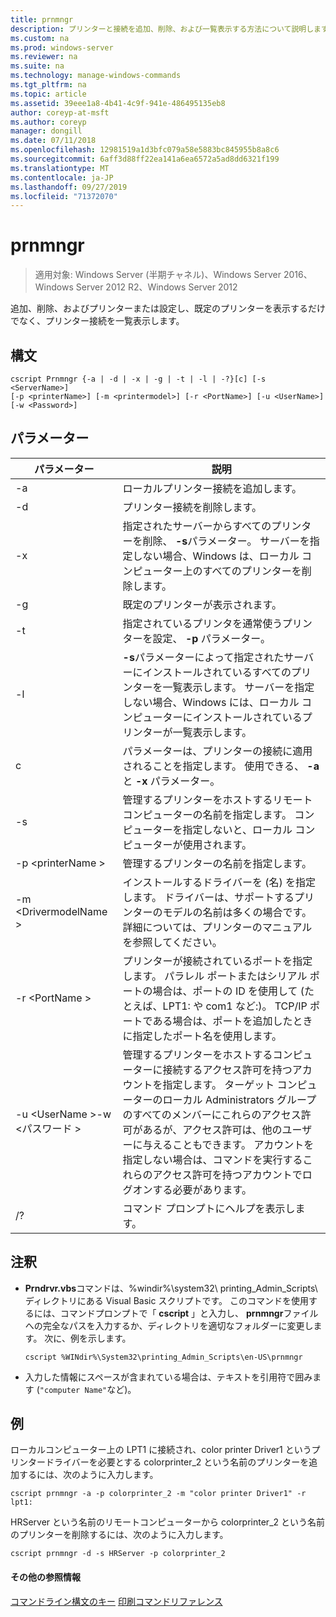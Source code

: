 ```yaml
---
title: prnmngr
description: プリンターと接続を追加、削除、および一覧表示する方法について説明します。
ms.custom: na
ms.prod: windows-server
ms.reviewer: na
ms.suite: na
ms.technology: manage-windows-commands
ms.tgt_pltfrm: na
ms.topic: article
ms.assetid: 39eee1a8-4b41-4c9f-941e-486495135eb8
author: coreyp-at-msft
ms.author: coreyp
manager: dongill
ms.date: 07/11/2018
ms.openlocfilehash: 12981519a1d3bfc079a58e5883bc845955b8a8c6
ms.sourcegitcommit: 6aff3d88ff22ea141a6ea6572a5ad8dd6321f199
ms.translationtype: MT
ms.contentlocale: ja-JP
ms.lasthandoff: 09/27/2019
ms.locfileid: "71372070"
---
```

# <a name="prnmngr"></a>prnmngr

>適用対象: Windows Server (半期チャネル)、Windows Server 2016、Windows Server 2012 R2、Windows Server 2012

追加、削除、およびプリンターまたは設定し、既定のプリンターを表示するだけでなく、プリンター接続を一覧表示します。

## <a name="syntax"></a>構文
```
cscript Prnmngr {-a | -d | -x | -g | -t | -l | -?}[c] [-s <ServerName>] 
[-p <printerName>] [-m <printermodel>] [-r <PortName>] [-u <UserName>] 
[-w <Password>]
```

## <a name="parameters"></a>パラメーター

|           パラメーター           |                                                                                                                                                                                        説明                                                                                                                                                                                        |
|-------------------------------|-------------------------------------------------------------------------------------------------------------------------------------------------------------------------------------------------------------------------------------------------------------------------------------------------------------------------------------------------------------------------------------------|
|              -a               |                                                                                                                                                                             ローカルプリンター接続を追加します。                                                                                                                                                                              |
|              -d               |                                                                                                                                                                               プリンター接続を削除します。                                                                                                                                                                               |
|              -x               |                                                                                                               指定されたサーバーからすべてのプリンターを削除、 **-s**パラメーター。 サーバーを指定しない場合、Windows は、ローカル コンピューター上のすべてのプリンターを削除します。                                                                                                               |
|              -g               |                                                                                                                                                                               既定のプリンターが表示されます。                                                                                                                                                                               |
|              -t               |                                                                                                                                                        指定されているプリンタを通常使うプリンターを設定、 **-p** パラメーター。                                                                                                                                                         |
|              -l               |                                                                                                         **-s**パラメーターによって指定されたサーバーにインストールされているすべてのプリンターを一覧表示します。 サーバーを指定しない場合、Windows には、ローカル コンピューターにインストールされているプリンターが一覧表示します。                                                                                                         |
|               c               |                                                                                                                                      パラメーターは、プリンターの接続に適用されることを指定します。 使用できる、 **-a** と **-x** パラメーター。                                                                                                                                      |
|        -s <ServerName>        |                                                                                                                  管理するプリンターをホストするリモート コンピューターの名前を指定します。 コンピューターを指定しないと、ローカル コンピューターが使用されます。                                                                                                                  |
|       -p \<printerName >       |                                                                                                                                                                管理するプリンターの名前を指定します。                                                                                                                                                                 |
|     -m \<DrivermodelName >     |                                                                                                          インストールするドライバーを (名) を指定します。 ドライバーは、サポートするプリンターのモデルの名前は多くの場合です。 詳細については、プリンターのマニュアルを参照してください。                                                                                                           |
|        -r \<PortName >         |                                                                         プリンターが接続されているポートを指定します。 パラレル ポートまたはシリアル ポートの場合は、ポートの ID を使用して (たとえば、LPT1: や com1 など:)。 TCP/IP ポートである場合は、ポートを追加したときに指定したポート名を使用します。                                                                          |
| -u \<UserName >-w \<パスワード > | 管理するプリンターをホストするコンピューターに接続するアクセス許可を持つアカウントを指定します。 ターゲット コンピューターのローカル Administrators グループのすべてのメンバーにこれらのアクセス許可があるが、アクセス許可は、他のユーザーに与えることもできます。 アカウントを指定しない場合は、コマンドを実行するこれらのアクセス許可を持つアカウントでログオンする必要があります。 |
|              /?               |                                                                                                                                                                           コマンド プロンプトにヘルプを表示します。                                                                                                                                                                            |

## <a name="remarks"></a>注釈
-   **Prndrvr.vbs**コマンドは、%windir%\system32\ printing_Admin_Scripts\\<language> ディレクトリにある Visual Basic スクリプトです。 このコマンドを使用するには、コマンドプロンプトで「 **cscript** 」と入力し、 **prnmngr**ファイルへの完全なパスを入力するか、ディレクトリを適切なフォルダーに変更します。 次に、例を示します。
    ```
    cscript %WINdir%\System32\printing_Admin_Scripts\en-US\prnmngr
    ```
-   入力した情報にスペースが含まれている場合は、テキストを引用符で囲みます (`"computer Name"`など)。

## <a name="BKMK_examples"></a>例
ローカルコンピューター上の LPT1 に接続され、color printer Driver1 というプリンタードライバーを必要とする colorprinter_2 という名前のプリンターを追加するには、次のように入力します。
```
cscript prnmngr -a -p colorprinter_2 -m "color printer Driver1" -r lpt1:
```
HRServer という名前のリモートコンピューターから colorprinter_2 という名前のプリンターを削除するには、次のように入力します。
```
cscript prnmngr -d -s HRServer -p colorprinter_2 
```

#### <a name="additional-references"></a>その他の参照情報
[コマンドライン構文のキー](command-line-syntax-key.md)
[印刷コマンドリファレンス](print-command-reference.md)
